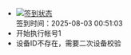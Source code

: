 - [![签到状态](https://github.com/womade/Cloud189-Actions/actions/workflows/main.yml/badge.svg?branch=main)](https://github.com/womade/Cloud189-Actions/actions/workflows/main.yml) <br> 签到时间：2025-08-03 00:51:03
- 开始执行帐号1
- 设备ID不存在，需要二次设备校验

